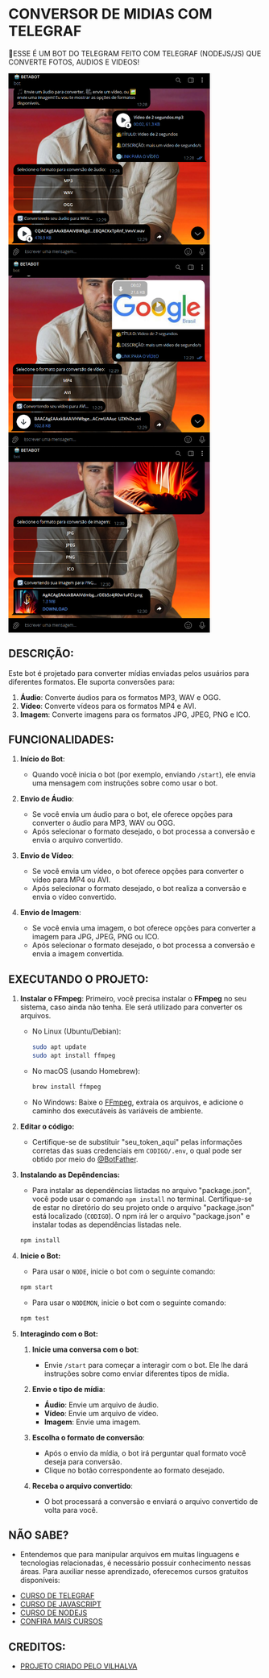 # CONVERSOR DE MIDIAS COM TELEGRAF
🤤ESSE É UM BOT DO TELEGRAM FEITO COM TELEGRAF (NODEJS/JS) QUE CONVERTE FOTOS, AUDIOS E VIDEOS!

<img src="./IMAGENS/FOTO_1.png" align="center" width="400"> <br>
<img src="./IMAGENS/FOTO_2.png" align="center" width="400"> <br>
<img src="./IMAGENS/FOTO_3.png" align="center" width="400"> <br>

## DESCRIÇÃO:
Este bot é projetado para converter mídias enviadas pelos usuários para diferentes formatos. Ele suporta conversões para:

1. **Áudio**: Converte áudios para os formatos MP3, WAV e OGG.
2. **Vídeo**: Converte vídeos para os formatos MP4 e AVI.
3. **Imagem**: Converte imagens para os formatos JPG, JPEG, PNG e ICO.

## FUNCIONALIDADES:
1. **Início do Bot**:
   - Quando você inicia o bot (por exemplo, enviando `/start`), ele envia uma mensagem com instruções sobre como usar o bot.

2. **Envio de Áudio**:
   - Se você envia um áudio para o bot, ele oferece opções para converter o áudio para MP3, WAV ou OGG.
   - Após selecionar o formato desejado, o bot processa a conversão e envia o arquivo convertido.

3. **Envio de Vídeo**:
   - Se você envia um vídeo, o bot oferece opções para converter o vídeo para MP4 ou AVI.
   - Após selecionar o formato desejado, o bot realiza a conversão e envia o vídeo convertido.

4. **Envio de Imagem**:
   - Se você envia uma imagem, o bot oferece opções para converter a imagem para JPG, JPEG, PNG ou ICO.
   - Após selecionar o formato desejado, o bot processa a conversão e envia a imagem convertida.

## EXECUTANDO O PROJETO:
1. **Instalar o FFmpeg**:
   Primeiro, você precisa instalar o **FFmpeg** no seu sistema, caso ainda não tenha. Ele será utilizado para converter os arquivos.

   - No Linux (Ubuntu/Debian):
     ```bash
     sudo apt update
     sudo apt install ffmpeg
     ```

   - No macOS (usando Homebrew):
     ```bash
     brew install ffmpeg
     ```

   - No Windows:
     Baixe o [FFmpeg](https://ffmpeg.org/download.html), extraia os arquivos, e adicione o caminho dos executáveis às variáveis de ambiente.

2. **Editar o código:**
   - Certifique-se de substituir "seu_token_aqui" pelas informações corretas das suas credenciais em `CODIGO/.env`, o qual pode ser obtido por meio do [@BotFather](https://t.me/BotFather).
   
3. **Instalando as Depêndencias:**
   - Para instalar as dependências listadas no arquivo "package.json", você pode usar o comando `npm install` no terminal. Certifique-se de estar no diretório do seu projeto onde o arquivo "package.json" está localizado (`CODIGO`). O npm irá ler o arquivo "package.json" e instalar todas as dependências listadas nele. 

   ```bash
   npm install
   ```

4. **Inicie o Bot:**
   - Para usar o `NODE`, inicie o bot com o seguinte comando:
    ```bash
    npm start
    ```

    - Para usar o `NODEMON`, inicie o bot com o seguinte comando:
    ```bash
    npm test
    ```

5. **Interagindo com o Bot:**
   1. **Inicie uma conversa com o bot**:
      - Envie `/start` para começar a interagir com o bot. Ele lhe dará instruções sobre como enviar diferentes tipos de mídia.

   2. **Envie o tipo de mídia**:
      - **Áudio**: Envie um arquivo de áudio.
      - **Vídeo**: Envie um arquivo de vídeo.
      - **Imagem**: Envie uma imagem.

   3. **Escolha o formato de conversão**:
      - Após o envio da mídia, o bot irá perguntar qual formato você deseja para conversão.
      - Clique no botão correspondente ao formato desejado.

   4. **Receba o arquivo convertido**:
      - O bot processará a conversão e enviará o arquivo convertido de volta para você.

## NÃO SABE?
- Entendemos que para manipular arquivos em muitas linguagens e tecnologias relacionadas, é necessário possuir conhecimento nessas áreas. Para auxiliar nesse aprendizado, oferecemos cursos gratuitos disponíveis:
* [CURSO DE TELEGRAF](https://github.com/VILHALVA/CURSO-DE-TELEGRAF)
* [CURSO DE JAVASCRIPT](https://github.com/VILHALVA/CURSO-DE-JAVASCRIPT)
* [CURSO DE NODEJS](https://github.com/VILHALVA/CURSO-DE-NODEJS)
* [CONFIRA MAIS CURSOS](https://github.com/VILHALVA?tab=repositories&q=+topic:CURSO)

## CREDITOS:
- [PROJETO CRIADO PELO VILHALVA](https://github.com/VILHALVA)

